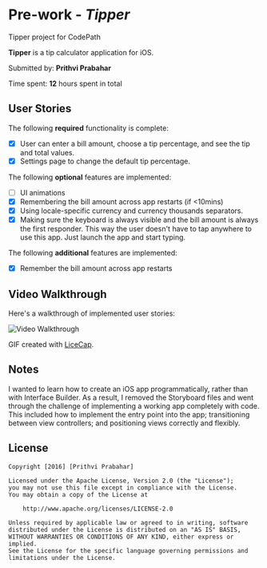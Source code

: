
# Pre-work - *Tipper*
Tipper project for CodePath

**Tipper** is a tip calculator application for iOS.

Submitted by: **Prithvi Prabahar**

Time spent: **12** hours spent in total

## User Stories

The following **required** functionality is complete:

* [x] User can enter a bill amount, choose a tip percentage, and see the tip and total values.
* [x] Settings page to change the default tip percentage.

The following **optional** features are implemented:
* [ ] UI animations
* [x] Remembering the bill amount across app restarts (if <10mins)
* [x] Using locale-specific currency and currency thousands separators.
* [x] Making sure the keyboard is always visible and the bill amount is always the first responder. This way the user doesn't have to tap anywhere to use this app. Just launch the app and start typing.

The following **additional** features are implemented:
* [x] Remember the bill amount across app restarts

## Video Walkthrough 

Here's a walkthrough of implemented user stories:

<img src='http://i.imgur.com/rYZHZ8P.gif' title='Video Walkthrough' width='' alt='Video Walkthrough' />

GIF created with [LiceCap](http://www.cockos.com/licecap/).

## Notes

I wanted to learn how to create an iOS app programmatically, rather than with Interface Builder. 
As a result, I removed the Storyboard files and went through the challenge of implementing a working app completely with code.
This included how to implement the entry point into the app; transitioning between view controllers; and positioning views correctly and flexibly.

## License

    Copyright [2016] [Prithvi Prabahar]

    Licensed under the Apache License, Version 2.0 (the "License");
    you may not use this file except in compliance with the License.
    You may obtain a copy of the License at

        http://www.apache.org/licenses/LICENSE-2.0

    Unless required by applicable law or agreed to in writing, software
    distributed under the License is distributed on an "AS IS" BASIS,
    WITHOUT WARRANTIES OR CONDITIONS OF ANY KIND, either express or implied.
    See the License for the specific language governing permissions and
    limitations under the License.
